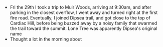 - Fri the 29th I took a trip to Muir Woods, arriving at 9:30am, and after parking in the closest overflow, I went away and turned right at the first fire road. Eventually, I joined Dipsea trail, and got close to the top of Cardiac Hill, before being buzzed away by a noisy family that swarmed the trail toward the summit. Lone Tree was apparently Dipsea's original name
- Thought a lot in the morning about 
